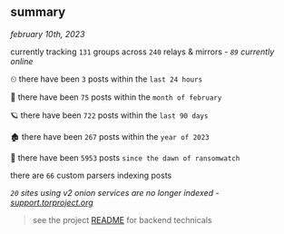 
## summary
_february 10th, 2023_

currently tracking `131` groups across `240` relays & mirrors - _`89` currently online_

⏲ there have been `3` posts within the `last 24 hours`

🦈 there have been `75` posts within the `month of february`

🪐 there have been `722` posts within the `last 90 days`

🏚 there have been `267` posts within the `year of 2023`

🦕 there have been `5953` posts `since the dawn of ransomwatch`

there are `66` custom parsers indexing posts

_`20` sites using v2 onion services are no longer indexed - [support.torproject.org](https://support.torproject.org/onionservices/v2-deprecation/)_

> see the project [README](https://github.com/joshhighet/ransomwatch#ransomwatch--) for backend technicals
